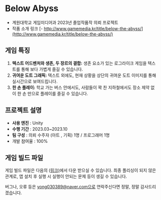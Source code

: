 

# Below Abyss

- 계원대학교 게임미디어과 2023년 졸업작품작 의뢰 프로젝트
- 작품 소개 링크
[- http://www.gamemedia.kr/title/below-the-abyss/](http://www.gamemedia.kr/title/below-the-abyss/)



## 게임 특징

 
1.  **텍스트 어드벤처와 생존, 두 장르의 결합:**  생존 요소가 있는 로그라이크 게임을 텍스트를 통해 보다 가볍게 즐길 수 있습니다.
2.  **귀여운 도트 그래픽:**  텍스트 외에도, 현재 상황을 상단의 귀여운 도트 이미지를 통해 실시간으로 보여드립니다.
3.  **한 손 플레이:** 학교 가는 버스 안에서도, 사람들이 꽉 찬 지하철에서도 장소 제약 없이 한 손 만으로 플레이를 즐길 수 있습니다.


프로젝트 설명
- 

- **사용 엔진** : Unity
- **수행 기간** : 2023.03~2023.10
- **팀 구성** : 의뢰 수주자 (아트 , 기획) 1명 / 프로그래머 1명
- 개발 참여율 : 100%

게임 빌드 파일
-

게임 빌드 파일은 다음의 ([링크)](https://drive.google.com/file/d/1YHBmVsKKNjPEcumBnCTRxP5KfMMRqt89/view?usp=sharing)에서 다운 받으실 수 있습니다.
최종 폴리싱이 되지 않은 관계로, 앱 설치 후 실행 시 실행이 안되는 문제 등이 생길 수 있습니다.

버그나, 오류 등은 yong030389@naver.com으로 연락주신다면 정말, 정말 감사드리겠습니다.



```
